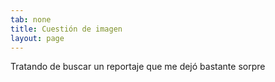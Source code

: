 ```yaml
---
tab: none
title: Cuestión de imagen
layout: page
---
```


Tratando de buscar un reportaje que me dejó bastante sorpre
